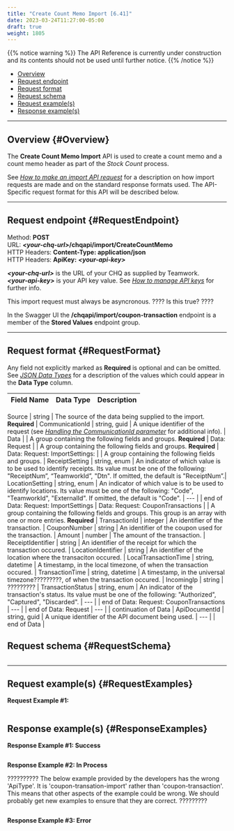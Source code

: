 ```yaml
---
title: "Create Count Memo Import [6.41]"
date: 2023-03-24T11:27:00-05:00
draft: true
weight: 1805
---
```

<!-- Weight => sstt; ss=>2nd letter's nbr/tt=>3rd letter's nbr (w/leading zeros) -->

<!-- begin comment block (when active)-------------------- -->
{{% notice warning %}}
The API Reference is currently under construction and its contents should not be used until further notice.
{{% /notice %}}

- [Overview](#Overview)
- [Request endpoint](#RequestEndpoint)
- [Request format](#RequestFormat)
- [Request schema](#RequestSchema)
- [Request example(s)](#RequestExamples)
- [Response example(s)](#ResponseExamples)

---
<!-- end comment block (when active)-------------------- -->

## Overview {#Overview}

The **Create Count Memo Import** API is used to create a count memo and a count memo header as part of the *Stock Count* process.

See [*How to make an import API request*](https://twdocs.netlify.app/dev/API_Reference/How_Tos/HowToMakeAnImportRequest_6.41/) for a description on how import requests are made and on the standard response formats used. The API-Specific request format for this API will be described below. 

---

## Request endpoint {#RequestEndpoint}

Method: **POST**  
URL: <span class="fg-brown">***\<your-chq-url\>***</span>**/chqapi/import/CreateCountMemo**  
HTTP Headers: **Content-Type: application/json**  
HTTP Headers: **ApiKey:** <span class="fg-brown">***\<your-api-key\>***</span>

<span class="fg-brown">***\<your-chq-url\>***</span> is the URL of your CHQ as supplied by Teamwork.  
<span class="fg-brown">***\<your-api-key\>***</span> is your API key value. See [*How to manage API keys*](https://twdocs.netlify.app/dev/API_Reference/How_Tos/HowToManageApiKeys_6.41/) for further info.

This import request must always be asyncronous. <span class="ir">???? Is this true? ????</span>

In the Swagger UI the **/chqapi/import/coupon-transaction** endpoint is a member of the **Stored Values** endpoint group.

---

## Request format {#RequestFormat}

Any field not explicitly marked as **Required** is optional and can be omitted. See  [*JSON Data Types*](https://twdocs.netlify.app/dev/API_Reference/Supporting_Information/JsonDataTypes_6.41/) for a description of the values which could appear in the **Data Type** column.

**Field Name** | **Data Type** | **Description** |
---- | ---- | ---- |

<!-- ----------------------------------------------------------------------------- -->
Source | string | The source of the data being supplied to the import. **Required** |
CommunicationId | string, guid | A unique identifier of the request (see [*Handling the CommunicationId parameter*](https://twdocs.netlify.app/dev/API_Reference/Supporting_Information/HandlingTheCommunicationIdParam_6.41/) for additional info). |
<span class="api-gn">Data</span> | | <span class="api-gd">A group containing the following fields and groups. **Required**</span> |
<span class="api-gn">Data: Request</span> | | <span class="api-gd">A group containing the following fields and groups. **Required**</span> |
<span class="api-gn">Data: Request: ImportSettings:</span> | | <span class="api-gd">A group containing the following fields and groups. |
ReceiptSetting | string, enum | An indicator of which value is to be used to identify receipts. Its value must be one of the following: "ReceiptNum”, “TeamworkId”, "Dtn". If omitted, the default is "ReceiptNum”.|
LocationSetting | string, enum | An indicator of which value is to be used to identify locations. Its value must be one of the following: "Code", "TeamworkId", "ExternalId". If omitted, the default is "Code". |
<span class="api-gs">---</span>  | | <span class="api-gde">end of Data: Request: ImportSettings</span> |
<span class="api-gn">Data: Request: CouponTransactions</span> |  | <span class="api-gd">A group containing the following fields and groups. This group is an array with one or more entries. **Required**</span> |
TransactionId | integer | An identifier of the transaction. |
CouponNumber | string | An identifier of the coupon used for the transaction. |
Amount | number | The amount of the transaction. |
ReceiptIdentifier | string | An identifier of the receipt for which the transaction occured. |
LocationIdentifier | string | An identifier of the location where the transaciton occured. |
LocalTransactionTime | string, datetime | A timestamp, in the local timezone, of when the transaction occured. |
TransactionTime | string, datetime | A timestamp, in the universal timezone<span class="ir">?????????</span>, of when the transaction occured. |
IncomingIp | string | <span class="ir">?????????</span> |
TransactionStatus | string, enum | An indicator of the transaction's status. Its value must be one of the following: "Authorized", "Captured", "Discarded". |
<span class="api-gs">---</span>  | | <span class="api-gde">end of Data: Request: CouponTransactions</span> |
<span class="api-gs">---</span>  | | <span class="api-gde">end of Data: Request</span> |
<span class="api-gs">---</span>  | | <span class="api-gdc">continuation of Data</span> |
ApiDocumentId | string, guid | A unique identifier of the API document being used. |
<span class="api-gs">---</span>  | | <span class="api-gde">end of Data</span> |

## Request schema {#RequestSchema}

~~~
~~~

---

## Request example(s) {#RequestExamples}

**Request Example #1:**

~~~
~~~

## Response example(s) {#ResponseExamples}

**Response Example #1: Success**

~~~
~~~

**Response Example #2: In Process**

<span class="ir">?????????? The below example provided by the developers has the wrong 'ApiType'. It is 'coupon-transation-import' rather than 'coupon-transaction'. This means that other aspects of the example could be wrong. We should probably get new examples to ensure that they are correct. ?????????</span>

~~~
~~~

**Response Example #3: Error**

~~~
~~~
